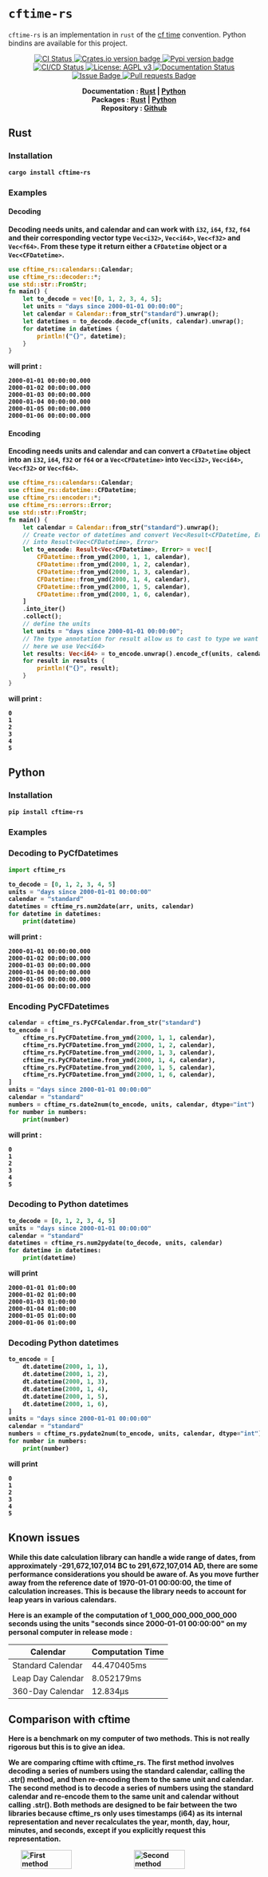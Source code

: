 # `cftime-rs`

`cftime-rs` is an implementation in `rust` of the [cf time](https://cfconventions.org/Data/cf-conventions/cf-conventions-1.10/cf-conventions.html#time-coordinate) convention. Python bindins are available for this project. 

<p align="center">
    <a href="https://github.com/antscloud/cftime-rs/actions">
        <img alt="CI Status" src="https://github.com/antscloud/cftime-rs/actions/workflows/ci.yaml/badge.svg?branch=main">
    </a>
    <a href="https://crates.io/crates/cftime-rs">
        <img src="https://img.shields.io/crates/v/cftime-rs.svg" alt="Crates.io version badge">
    </a>
    <a href="https://pypi.org/project/cftime-rs/">
        <img src="https://img.shields.io/pypi/v/cftime-rs.svg" alt="Pypi version badge">
    </a>
    <a href="https://github.com/antscloud/cftime-rs/actions">
        <img src="https://github.com/antscloud/cftime-rs/actions/workflows/ci.yaml/badge.svg" alt="CI/CD Status">
    </a>
    <a href="https://www.gnu.org/licenses/agpl-3.0">
        <img src="https://img.shields.io/badge/License-AGPL_v3-blue.svg" alt="License: AGPL v3">
    </a>
    <a href="https://cftime-rs.readthedocs.io/en/latest">
        <img alt="Documentation Status" src="https://readthedocs.org/projects/cftime-rs/badge/?version=latest">
    </a>
    <a href="https://github.com/antscloud/cftime-rs/issues">
        <img alt="Issue Badge" src="https://img.shields.io/github/issues/antscloud/cftime-rs">
    </a>
    <a href="https://github.com/antscloud/cftime-rs/pulls">
        <img alt="Pull requests Badge" src="https://img.shields.io/github/issues-pr/antscloud/cftime-rs">
    </a>
</p>

<p align="center">
    <b>Documentation<b> :
    <a href="https://docs.rs/cftime-rs/latest/cftime_rs/">Rust</a>
    |
    <a href="https://cftime-rs.readthedocs.io/en/latest/">Python</a>
    <br>
    <b>Packages<b> :
    <a href="https://crates.io/crates/cftime-rs">Rust</a>
    |
    <a href="https://pypi.org/project/cftime-rs/">Python</a>
    <br>
    <b>Repository<b> :
    <a href="https://github.com/antscloud/cftime-rs">Github</a>
</p>



## Rust
### Installation

```
cargo install cftime-rs
```

### Examples 

#### Decoding 

Decoding needs units, and calendar and can work with `i32`, `i64`, `f32`, ``f64`` and their corresponding vector type `Vec<i32>`, `Vec<i64>`, `Vec<f32>` and `Vec<f64>`. From these type it return either a `CFDatetime` object or a `Vec<CFDatetime>`.

```rust
use cftime_rs::calendars::Calendar;
use cftime_rs::decoder::*;
use std::str::FromStr;
fn main() {
    let to_decode = vec![0, 1, 2, 3, 4, 5];
    let units = "days since 2000-01-01 00:00:00";
    let calendar = Calendar::from_str("standard").unwrap();
    let datetimes = to_decode.decode_cf(units, calendar).unwrap();
    for datetime in datetimes {
        println!("{}", datetime);
    }
}
```

will print :

```
2000-01-01 00:00:00.000
2000-01-02 00:00:00.000
2000-01-03 00:00:00.000
2000-01-04 00:00:00.000
2000-01-05 00:00:00.000
2000-01-06 00:00:00.000
```

#### Encoding 

Encoding needs units and calendar and can convert a `CFDatetime` object into an `i32`, `i64`, `f32` or  `f64` or a `Vec<CFDatetime>` into `Vec<i32>`, `Vec<i64>`, `Vec<f32>` or `Vec<f64>`.

```rust
use cftime_rs::calendars::Calendar;
use cftime_rs::datetime::CFDatetime;
use cftime_rs::encoder::*;
use cftime_rs::errors::Error;
use std::str::FromStr;
fn main() {
    let calendar = Calendar::from_str("standard").unwrap();
    // Create vector of datetimes and convert Vec<Result<CFDatetime, Error>>
    // into Result<Vec<CFDatetime>, Error>
    let to_encode: Result<Vec<CFDatetime>, Error> = vec![
        CFDatetime::from_ymd(2000, 1, 1, calendar),
        CFDatetime::from_ymd(2000, 1, 2, calendar),
        CFDatetime::from_ymd(2000, 1, 3, calendar),
        CFDatetime::from_ymd(2000, 1, 4, calendar),
        CFDatetime::from_ymd(2000, 1, 5, calendar),
        CFDatetime::from_ymd(2000, 1, 6, calendar),
    ]
    .into_iter()
    .collect();
    // define the units
    let units = "days since 2000-01-01 00:00:00";
    // The type annotation for result allow us to cast to type we want
    // here we use Vec<i64>
    let results: Vec<i64> = to_encode.unwrap().encode_cf(units, calendar).unwrap();
    for result in results {
        println!("{}", result);
    }
}
```

will print :

```
0
1
2
3
4
5
```

## Python
### Installation

```
pip install cftime-rs
```

### Examples 


### Decoding to PyCfDatetimes

```python
import cftime_rs

to_decode = [0, 1, 2, 3, 4, 5]
units = "days since 2000-01-01 00:00:00"
calendar = "standard"
datetimes = cftime_rs.num2date(arr, units, calendar)
for datetime in datetimes:
    print(datetime)
```

will print :

```
2000-01-01 00:00:00.000
2000-01-02 00:00:00.000
2000-01-03 00:00:00.000
2000-01-04 00:00:00.000
2000-01-05 00:00:00.000
2000-01-06 00:00:00.000
```

### Encoding PyCFDatetimes

```python
calendar = cftime_rs.PyCFCalendar.from_str("standard")
to_encode = [
    cftime_rs.PyCFDatetime.from_ymd(2000, 1, 1, calendar),
    cftime_rs.PyCFDatetime.from_ymd(2000, 1, 2, calendar),
    cftime_rs.PyCFDatetime.from_ymd(2000, 1, 3, calendar),
    cftime_rs.PyCFDatetime.from_ymd(2000, 1, 4, calendar),
    cftime_rs.PyCFDatetime.from_ymd(2000, 1, 5, calendar),
    cftime_rs.PyCFDatetime.from_ymd(2000, 1, 6, calendar),
]
units = "days since 2000-01-01 00:00:00"
calendar = "standard"
numbers = cftime_rs.date2num(to_encode, units, calendar, dtype="int")
for number in numbers:
    print(number)
```

will print :

```
0
1
2
3
4
5
```

### Decoding to Python datetimes

```python
to_decode = [0, 1, 2, 3, 4, 5]
units = "days since 2000-01-01 00:00:00"
calendar = "standard"
datetimes = cftime_rs.num2pydate(to_decode, units, calendar)
for datetime in datetimes:
    print(datetime)
```
will print 

```
2000-01-01 01:00:00
2000-01-02 01:00:00
2000-01-03 01:00:00
2000-01-04 01:00:00
2000-01-05 01:00:00
2000-01-06 01:00:00
```

### Decoding Python datetimes

```python
to_encode = [
    dt.datetime(2000, 1, 1),
    dt.datetime(2000, 1, 2),
    dt.datetime(2000, 1, 3),
    dt.datetime(2000, 1, 4),
    dt.datetime(2000, 1, 5),
    dt.datetime(2000, 1, 6),
]
units = "days since 2000-01-01 00:00:00"
calendar = "standard"
numbers = cftime_rs.pydate2num(to_encode, units, calendar, dtype="int")
for number in numbers:
    print(number)
```

will print 

```
0
1
2
3
4
5
```

## Known issues
While this date calculation library can handle a wide range of dates, from approximately -291,672,107,014 BC to 291,672,107,014 AD, there are some performance considerations you should be aware of.
As you move further away from the reference date of 1970-01-01 00:00:00, the time of calculation increases. This is because the library needs to account for leap years in various calendars.

Here is an example of the computation of 1_000_000_000_000_000 seconds using the units "seconds since 2000-01-01 00:00:00" on my personal computer in release mode :

| Calendar          | Computation Time |
|-------------------|------------------|
| Standard Calendar | 44.470405ms      |
| Leap Day Calendar | 8.052179ms       |
| 360-Day Calendar  | 12.834µs         |

## Comparison with cftime

Here is a benchmark on my computer of two methods. This is not really rigorous but this is to give an idea.  

We are comparing cftime with cftime_rs. The first method involves decoding a series of numbers using the standard calendar, calling the .str() method, and then re-encoding them to the same unit and calendar. The second method is to decode a series of numbers using the standard calendar and re-encode them to the same unit and calendar without calling .str(). Both methods are designed to be fair between the two libraries because cftime_rs only uses timestamps (i64) as its internal representation and never recalculates the year, month, day, hour, minutes, and seconds, except if you explicitly request this representation.


<div style="display: flex; align-items: center; justify-content: center">
    <img src="./benchmark/performance_comparison_with_str.png" alt="First method" width="45%">
    <img src="./benchmark/performance_comparison_without_str.png" alt="Second method" width="45%">
</div>

